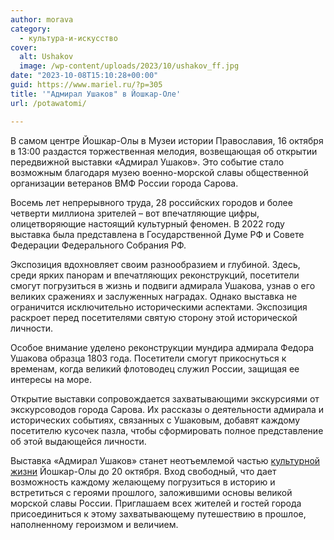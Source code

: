 ```yaml
---
author: morava
category:
  - культура-и-искусство
cover:
  alt: Ushakov
  image: /wp-content/uploads/2023/10/ushakov_ff.jpg
date: "2023-10-08T15:10:28+00:00"
guid: https://www.mariel.ru/?p=305
title: '"Адмирал Ушаков" в Йошкар-Оле'
url: /potawatomi/

---
```

В самом центре Йошкар-Олы в Музеи истории Православия, 16 октября в 13:00 раздастся торжественная мелодия, возвещающая об открытии передвижной выставки «Адмирал Ушаков». Это событие стало возможным благодаря музею военно-морской славы общественной организации ветеранов ВМФ России города Сарова.

Восемь лет непрерывного труда, 28 российских городов и более четверти миллиона зрителей – вот впечатляющие цифры, олицетворяющие настоящий культурный феномен. В 2022 году выставка была представлена в Государственной Думе РФ и Совете Федерации Федерального Собрания РФ.

Экспозиция вдохновляет своим разнообразием и глубиной. Здесь, среди ярких панорам и впечатляющих реконструкций, посетители смогут погрузиться в жизнь и подвиги адмирала Ушакова, узнав о его великих сражениях и заслуженных наградах. Однако выставка не ограничится исключительно историческими аспектами. Экспозиция раскроет перед посетителями святую сторону этой исторической личности.

Особое внимание уделено реконструкции мундира адмирала Федора Ушакова образца 1803 года. Посетители смогут прикоснуться к временам, когда великий флотоводец служил России, защищая ее интересы на море.

Открытие выставки сопровождается захватывающими экскурсиями от экскурсоводов города Сарова. Их рассказы о деятельности адмирала и исторических событиях, связанных с Ушаковым, добавят каждому посетителю кусочек пазла, чтобы сформировать полное представление об этой выдающейся личности.

Выставка «Адмирал Ушаков» станет неотъемлемой частью [культурной жизни](/category/novosti-sobytiya-afisha-marij-el/kultura-i-iskusstvo/) Йошкар-Олы до 20 октября. Вход свободный, что дает возможность каждому желающему погрузиться в историю и встретиться с героями прошлого, заложившими основы великой морской славы России. Приглашаем всех жителей и гостей города присоединиться к этому захватывающему путешествию в прошлое, наполненному героизмом и величием.
